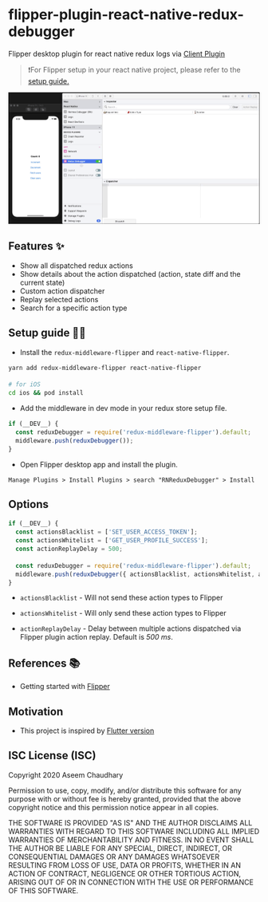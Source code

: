 # flipper-plugin-react-native-redux-debugger
Flipper desktop plugin for react native redux logs via [Client Plugin](https://github.com/aseemc/redux-middleware-flipper)

> ❗For Flipper setup in your react native project, please refer to the [setup guide.](https://fbflipper.com/docs/getting-started/react-native)

![Workflow](./assets/rn-redux-flipper.gif)

## Features ✨
- Show all dispatched redux actions
- Show details about the action dispatched (action, state diff and the current state)
- Custom action dispatcher
- Replay selected actions
- Search for a specific action type

## Setup guide ✍🏻
- Install the `redux-middleware-flipper` and `react-native-flipper`.

```bash
yarn add redux-middleware-flipper react-native-flipper

# for iOS
cd ios && pod install
```

- Add the middleware in dev mode in your redux store setup file.

```javascript
if (__DEV__) {
  const reduxDebugger = require('redux-middleware-flipper').default;
  middleware.push(reduxDebugger());
}
```

- Open Flipper desktop app and install the plugin.

```
Manage Plugins > Install Plugins > search "RNReduxDebugger" > Install
```

## Options
```javascript
if (__DEV__) {
  const actionsBlacklist = ['SET_USER_ACCESS_TOKEN'];
  const actionsWhitelist = ['GET_USER_PROFILE_SUCCESS'];
  const actionReplayDelay = 500;

  const reduxDebugger = require('redux-middleware-flipper').default;
  middleware.push(reduxDebugger({ actionsBlacklist, actionsWhitelist, actionReplayDelay }));
}
```

- `actionsBlacklist` - Will not send these action types to Flipper

- `actionsWhitelist` - Will only send these action types to Flipper

- `actionReplayDelay` - Delay between multiple actions dispatched via Flipper plugin action replay. Default is *500 ms*.

## References 📚
- Getting started with [Flipper](https://fbflipper.com/docs/tutorial/intro)

## Motivation
- This project is inspired by [Flutter version](https://github.com/leanflutter/flipper-plugin-reduxinspector)

## ISC License (ISC)
Copyright 2020 Aseem Chaudhary

Permission to use, copy, modify, and/or distribute this software for any purpose with or without fee is hereby granted, provided that the above copyright notice and this permission notice appear in all copies.

THE SOFTWARE IS PROVIDED "AS IS" AND THE AUTHOR DISCLAIMS ALL WARRANTIES WITH REGARD TO THIS SOFTWARE INCLUDING ALL IMPLIED WARRANTIES OF MERCHANTABILITY AND FITNESS. IN NO EVENT SHALL THE AUTHOR BE LIABLE FOR ANY SPECIAL, DIRECT, INDIRECT, OR CONSEQUENTIAL DAMAGES OR ANY DAMAGES WHATSOEVER RESULTING FROM LOSS OF USE, DATA OR PROFITS, WHETHER IN AN ACTION OF CONTRACT, NEGLIGENCE OR OTHER TORTIOUS ACTION, ARISING OUT OF OR IN CONNECTION WITH THE USE OR PERFORMANCE OF THIS SOFTWARE.